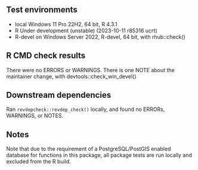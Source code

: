 
## Test environments
* local Windows 11 Pro 22H2, 64 bit, R 4.3.1
* R Under development (unstable) (2023-10-11 r85316 ucrt)
* R-devel on Windows Server 2022, R-devel, 64 bit, with rhub::check()

## R CMD check results
There were no ERRORS or WARNINGS.
There is one NOTE about the maintainer change, with devtools::check_win_devel()

## Downstream dependencies
Ran `revdepcheck::revdep_check()` locally, and found no ERRORs, WARNINGS, or NOTES.

## Notes
Note that due to the requirement of a PostgreSQL/PostGIS enabled database for functions in this package, 
all package tests are run locally and excluded from the R build.
